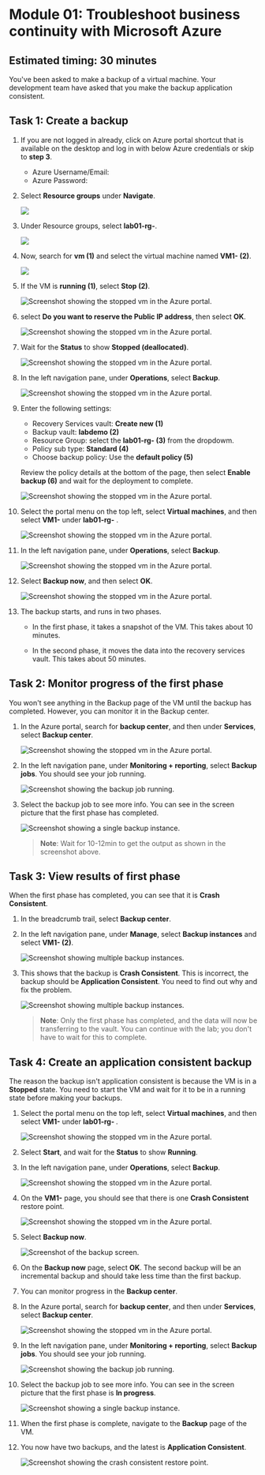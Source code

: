 # Module 01: Troubleshoot business continuity with Microsoft Azure

## Estimated timing: 30 minutes

You've been asked to make a backup of a virtual machine. Your development team have asked that you make the backup application consistent.

## Task 1: Create a backup

1.  If you are not logged in already, click on Azure portal shortcut that is available on the desktop and log in with below Azure credentials or skip to **step 3**.
    * Azure Username/Email: <inject key="AzureAdUserEmail"></inject> 
    * Azure Password: <inject key="AzureAdUserPassword"></inject>

1. Select **Resource groups** under **Navigate**.

    ![](../media/mod1-navigate.png)
    
1. Under Resource groups, select **lab01-rg-<inject key="Deployment ID" enableCopy="false" />**.

    ![](../media/az720-1-2.png)

1. Now, search for **vm (1)** and select the virtual machine named **VM1-<inject key="Deployment ID" enableCopy="false" /> (2)**.

    ![](../media/mod1-vm.png)

1. If the VM is **running (1)**, select **Stop (2)**.

    ![Screenshot showing the stopped vm in the Azure portal.](../media/mod1-stopvm.png)
   
1.  select **Do you want to reserve the Public IP address**, then select **OK**.
   
    ![Screenshot showing the stopped vm in the Azure portal.](../media/mod1-saveip.png)

1. Wait for the **Status** to show **Stopped (deallocated)**.

    ![Screenshot showing the stopped vm in the Azure portal.](../media/mod1-vmdealocate.png)

1. In the left navigation pane, under **Operations**, select **Backup**.

    ![Screenshot showing the stopped vm in the Azure portal.](../media/mod1-backup.png)

1. Enter the following settings:

   - Recovery Services vault: **Create new (1)**
   - Backup vault: **labdemo (2)**
   - Resource Group: select the **lab01-rg-<inject key="Deployment ID" enableCopy="false" /> (3)** from the dropdowm.
   - Policy sub type: **Standard (4)**
   - Choose backup policy: Use the **default policy (5)**

    Review the policy details at the bottom of the page, then select **Enable backup (6)** and wait for the deployment to complete.
    
    ![Screenshot showing the stopped vm in the Azure portal.](../media/mod1-vault.png)

1. Select the portal menu on the top left, select **Virtual machines**, and then select **VM1-<inject key="Deployment ID" enableCopy="false" />** under  **lab01-rg-<inject key="Deployment ID" enableCopy="false" />** .

   ![Screenshot showing the stopped vm in the Azure portal.](../media/az720-1-3.png)

1. In the left navigation pane, under **Operations**, select **Backup**.

   ![Screenshot showing the stopped vm in the Azure portal.](../media/mod1-backup.png)

1. Select **Backup now**, and then select **OK**.

    ![Screenshot showing the stopped vm in the Azure portal.](../media/mod1-backup1.png)

1. The backup starts, and runs in two phases.

    - In the first phase, it takes a snapshot of the VM. This takes about 10 minutes.

    - In the second phase, it moves the data into the recovery services vault. This takes about 50 minutes.

## Task 2: Monitor progress of the first phase

You won't see anything in the Backup page of the VM until the backup has completed. However, you can monitor it in the Backup center.

1. In the Azure portal, search for **backup center**, and then under **Services**, select **Backup center**.

   ![Screenshot showing the stopped vm in the Azure portal.](../media/mod1-backupcenter.png)

1. In the left navigation pane, under **Monitoring + reporting**, select **Backup jobs**. You should see your job running.

    ![Screenshot showing the backup job running.](../media/mod1-job.png)

1. Select the backup job to see more info. You can see in the screen picture that the first phase has completed.

    ![Screenshot showing a single backup instance.](../media/mod1-backupcheck.png)
    
    >**Note**: Wait for 10-12min to get the output as shown in the screenshot above.

## Task 3: View results of first phase

When the first phase has completed, you can see that it is **Crash Consistent**.

1. In the breadcrumb trail, select **Backup center**.

1. In the left navigation pane, under **Manage**, select **Backup instances** and select  **VM1-<inject key="Deployment ID" enableCopy="false" /> (2)**.

    ![Screenshot showing multiple backup instances.](../media/mod1-inst.png)

1. This shows that the backup is **Crash Consistent**. This is incorrect, the backup should be **Application Consistent**. You need to find out why and fix the            problem.

   ![Screenshot showing multiple backup instances.](../media/mod1-crash.png)

    >**Note**: Only the first phase has completed, and the data will now be transferring to the vault. You can continue with the lab; you don't have to wait for this to complete.

 
## Task 4: Create an application consistent backup

The reason the backup isn't application consistent is because the VM is in a **Stopped** state. You need to start the VM and wait for it to be in a running state before making your backups.

1.  Select the portal menu on the top left, select **Virtual machines**, and then select **VM1-<inject key="Deployment ID" enableCopy="false" />** under  **lab01-rg-      <inject key="Deployment ID" enableCopy="false" />** .

    ![Screenshot showing the stopped vm in the Azure portal.](../media/az720-1-3.png)

1. Select **Start**, and wait for the **Status** to show **Running**.

1. In the left navigation pane, under **Operations**, select **Backup**.

   ![Screenshot showing the stopped vm in the Azure portal.](../media/mod1-backup.png)

1. On the  **VM1-<inject key="Deployment ID" enableCopy="false" />** page, you should see that there is one **Crash Consistent** restore point.

    ![Screenshot showing the stopped vm in the Azure portal.](../media/mod1-crash1.png)

1. Select **Backup now**.

    ![Screenshot of the backup screen.](../media/mod1-backupnow.png)

1. On the **Backup now** page, select **OK**. The second backup will be an incremental backup and should take less time than the first backup.

1. You can monitor progress in the **Backup center**.

1. In the Azure portal, search for **backup center**, and then under **Services**, select **Backup center**.

   ![Screenshot showing the stopped vm in the Azure portal.](../media/mod1-backupcenter.png)

1. In the left navigation pane, under **Monitoring + reporting**, select **Backup jobs**. You should see your job running.

    ![Screenshot showing the backup job running.](../media/mod1-job4.png)

1. Select the backup job to see more info. You can see in the screen picture that the first phase is **In progress**.

    ![Screenshot showing a single backup instance.](../media/mod1-job5.png)

1. When the first phase is complete, navigate to the **Backup** page of the VM. 

1. You now have two backups, and the latest is **Application Consistent**.

    ![Screenshot showing the crash consistent restore point.](../media/mod1-app.png)


